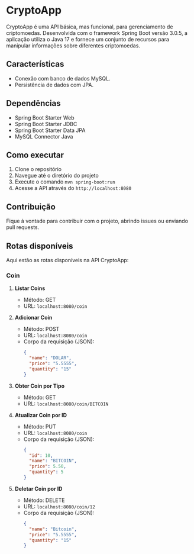 # CryptoApp

CryptoApp é uma API básica, mas funcional, para gerenciamento de criptomoedas. Desenvolvida com o framework Spring Boot versão 3.0.5, a aplicação utiliza o Java 17 e fornece um conjunto de recursos para manipular informações sobre diferentes criptomoedas.

## Características

- Conexão com banco de dados MySQL.
- Persistência de dados com JPA.

## Dependências

- Spring Boot Starter Web
- Spring Boot Starter JDBC
- Spring Boot Starter Data JPA
- MySQL Connector Java

## Como executar

1. Clone o repositório
2. Navegue até o diretório do projeto
3. Execute o comando `mvn spring-boot:run`
4. Acesse a API através do `http://localhost:8080`

## Contribuição

Fique à vontade para contribuir com o projeto, abrindo issues ou enviando pull requests.

## Rotas disponíveis

Aqui estão as rotas disponíveis na API CryptoApp:

### Coin

1. **Listar Coins**
   - Método: GET
   - URL: `localhost:8080/coin`
   
2. **Adicionar Coin**
   - Método: POST
   - URL: `localhost:8080/coin`
   - Corpo da requisição (JSON): 
     ```json
     {
       "name": "DOLAR",
       "price": "5.5555",
       "quantity": "15"
     }
     ```

3. **Obter Coin por Tipo**
   - Método: GET
   - URL: `localhost:8080/coin/BITCOIN`

4. **Atualizar Coin por ID**
   - Método: PUT
   - URL: `localhost:8080/coin`
   - Corpo da requisição (JSON):
     ```json
     {
       "id": 10,
       "name": "BITCOIN",
       "price": 5.50,
       "quantity": 5
     }
     ```

5. **Deletar Coin por ID**
   - Método: DELETE
   - URL: `localhost:8080/coin/12`
   - Corpo da requisição (JSON):
     ```json
     {
       "name": "Bitcoin",
       "price": "5.5555",
       "quantity": "15"
     }
     ```
